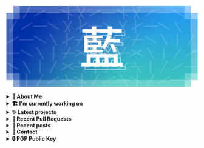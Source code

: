 ![藍](ai.webp)

<details>
  <summary><b>🌠 About Me</b></summary>
  <br/>

- 藍
  - Nickname
  - a.k.a あい, Ai
- Earthling.
- Front-end Developer.

</details>
<details>
  <summary><b>🏗️ I'm currently working on</b></summary>
  <br/>


- [importantimport/urara](https://github.com/importantimport/urara) - 🌸 Sweet, Powerful, IndieWeb-Compatible SvelteKit Blog Starter. [δ](Delta) (today)
- [importantimport/gumori](https://github.com/importantimport/gumori) - 📓 Minimal Stylesheets, IndieWeb-Compatible Astro Blog Starter. (today)
- [kwaa/blog](https://github.com/kwaa/blog) - ./kwaa.dev (today)
- [github/linguist](https://github.com/github/linguist) - Language Savant. If your repository&#39;s language is being reported incorrectly, send us a pull request! (2 days ago)
- [importantimport/fff](https://github.com/importantimport/fff) - 🌟 Yet Another Opinionated Frontmatter Variable Specs. (4 days ago)
- [importantimport/shiraha](https://github.com/importantimport/shiraha) - ❄ A beautiful classless CSS theme/framework with Sugar. [WIP] (6 days ago)
- [kwaa/hexo-partytown](https://github.com/kwaa/hexo-partytown) - 🎉 Partytown Integration for Hexo (6 days ago)
- [importantimport/urara-docs](https://github.com/importantimport/urara-docs) - 🌸 Documentation for Urara (1 week ago)
- [hexojs/site](https://github.com/hexojs/site) - The website for Hexo. (1 week ago)
- [importantimport/gumori-you](https://github.com/importantimport/gumori-you) - 🖼️ Bringing Material Design 3 to the Astro Blog. [WIP] (3 weeks ago)

</details>
<details>
  <summary><b>✨ Latest projects</b></summary>
  <br/>


- [kwaa/hexo-partytown](https://github.com/kwaa/hexo-partytown) - 🎉 Partytown Integration for Hexo
- [kwaa/todoli](https://github.com/kwaa/todoli) - 🥔 Yet Another To Do List.
- [kwaa/bk](https://github.com/kwaa/bk) - ./kwaa.dev/bk
- [kwaa/urara-netlify-cms](https://github.com/kwaa/urara-netlify-cms) - 
- [kwaa/dkit](https://github.com/kwaa/dkit) - 🐋 Simple pnpm image optimized for SvelteKit project.
- [kwaa/.github](https://github.com/kwaa/.github) - dot github
- [kwaa/blog](https://github.com/kwaa/blog) - ./kwaa.dev
- [kwaa/caddy](https://github.com/kwaa/caddy) - 🔒 caddy with my favorite modules.
- [kwaa/workers-hexo-search](https://github.com/kwaa/workers-hexo-search) - Multi-site Hexo search script built with Cloudflare Workers.
- [kwaa/naive.sh](https://github.com/kwaa/naive.sh) - Auto Install &amp; Update Naiveproxy for Linux

</details>
<details>
  <summary><b>🎨 Recent Pull Requests</b></summary>
  <br/>


- [Ungroup SugarSS from CSS](https://github.com/github/linguist/pull/6041) on [github/linguist](https://github.com/github/linguist) (1 week ago)
- [plugin: `hexo-partytown`](https://github.com/hexojs/site/pull/1896) on [hexojs/site](https://github.com/hexojs/site) (1 week ago)
- [fff.js.org](https://github.com/js-org/js.org/pull/7441) on [js-org/js.org](https://github.com/js-org/js.org) (1 month ago)
- [Update metrics.yml](https://github.com/kwchang0831/kwchang0831/pull/2) on [kwchang0831/kwchang0831](https://github.com/kwchang0831/kwchang0831) (1 month ago)
- [Update Urara description &amp; stars](https://github.com/svelte-society/sveltesociety.dev/pull/278) on [svelte-society/sveltesociety.dev](https://github.com/svelte-society/sveltesociety.dev) (1 month ago)
- [fix EMFILE / ELIFECYCLE](https://github.com/kwchang0831/urara.kwchang0831.dev/pull/2) on [kwchang0831/urara.kwchang0831.dev](https://github.com/kwchang0831/urara.kwchang0831.dev) (4 months ago)
- [Add Urara](https://github.com/svelte-society/sveltesociety.dev/pull/246) on [svelte-society/sveltesociety.dev](https://github.com/svelte-society/sveltesociety.dev) (5 months ago)
- [update urara uses](https://github.com/janosh/awesome-sveltekit/pull/64) on [janosh/awesome-sveltekit](https://github.com/janosh/awesome-sveltekit) (6 months ago)
- [update urara screenshot](https://github.com/janosh/awesome-sveltekit/pull/42) on [janosh/awesome-sveltekit](https://github.com/janosh/awesome-sveltekit) (8 months ago)
- [Add site 35 https://urara-demo.netlify.app](https://github.com/janosh/awesome-sveltekit/pull/39) on [janosh/awesome-sveltekit](https://github.com/janosh/awesome-sveltekit) (10 months ago)

</details>
<details>
  <summary><b>📜 Recent posts</b></summary>
  <br/>


- [Vite Plugin PWA 的用法和配置](https://kwaa.dev/vite-plugin-pwa) (5 days ago)
- [Introducing Gumori](https://kwaa.dev/gumori) (1 month ago)
- [在 Ventoy 基础上安装 Arch Linux 并复用引导](https://kwaa.dev/ventoy-archlinux) (4 months ago)
- [RE:Introducing Urara](https://kwaa.dev/intro-urara/re) (4 months ago)
- [Pleroma (Soapbox BE&#43;FE) 安装笔记](https://kwaa.dev/pleroma) (5 months ago)

👉 read more at [./kwaa.dev](https://kwaa.dev)

</details>
<details>
  <summary><b>📧 Contact</b></summary>
  <br/>

- Blog: https://kwaa.dev
- Telegram: @kwaabot
- Discord: 917#1929

👋 If u want to say hello, I'll be happy to meet u.

</details>
<details>
  <summary><b>🔒 PGP Public Key</b></summary>
  <br/>

> User Key: `8964 78D9 78EB 0000`

> Code Signing Key: [`2E18 657D 8C32 CC47`](https://github.com/kwaa.gpg)

</details>